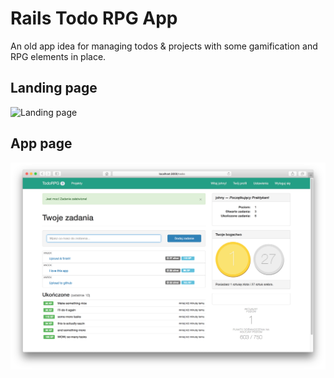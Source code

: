 # Rails Todo RPG App

An old app idea for managing todos & projects with some gamification and RPG elements in place.

## Landing page

![Landing page](screen1.png)

## App page

![App page](screen2.png)
